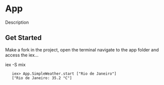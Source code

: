 # App

Description

## Get Started

Make a fork in the project, open the terminal navigate to the app folder and access the iex...

iex -S mix

```
   iex> App.SimpleWeather.start ["Rio de Janeiro"]
   ["Rio de Janeiro: 35.2 °C"]
```
